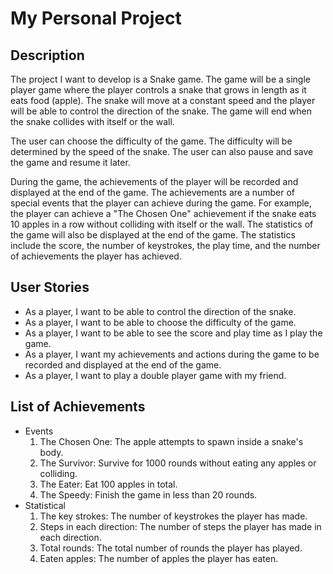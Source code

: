 # My Personal Project

## Description

The project I want to develop is a Snake game. The game will be a single player game where the player controls a snake
that grows in length as it eats food (apple). The snake will move at a constant speed and the player will be able to
control the direction of the snake. The game will end when the snake collides with itself or the wall.  

The user can choose the difficulty of the game. The difficulty will be determined by the speed of the snake. The user
can also pause and save the game and resume it later.  

During the game, the achievements of the player will be recorded and displayed at the end of the game. The achievements
are a number of special events that the player can achieve during the game. For example, the player can achieve a "The
Chosen One" achievement if the snake eats 10 apples in a row without colliding with itself or the wall. The statistics
of the game will also be displayed at the end of the game. The statistics include the score, the number of keystrokes,
the play time, and the number of achievements the player has achieved.

## User Stories

- As a player, I want to be able to control the direction of the snake.
- As a player, I want to be able to choose the difficulty of the game.
- As a player, I want to be able to see the score and play time as I play the game.
- As a player, I want my achievements and actions during the game to be recorded and displayed at the end of the game.
- As a player, I want to play a double player game with my friend.

## List of Achievements
- Events
  1. The Chosen One: The apple attempts to spawn inside a snake's body. 
  2. The Survivor: Survive for 1000 rounds without eating any apples or colliding. 
  3. The Eater: Eat 100 apples in total.
  4. The Speedy: Finish the game in less than 20 rounds.
- Statistical
  1. The key strokes: The number of keystrokes the player has made.
  2. Steps in each direction: The number of steps the player has made in each direction.
  3. Total rounds: The total number of rounds the player has played.
  4. Eaten apples: The number of apples the player has eaten.